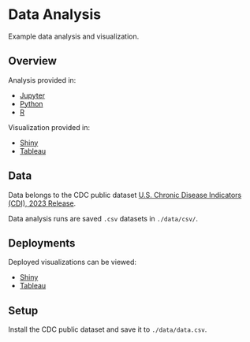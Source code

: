 # Data Analysis

Example data analysis and visualization.

## Overview

Analysis provided in:

- [Jupyter](https://jupyter.org)
- [Python](https://www.python.org)
- [R](https://www.r-project.org)

Visualization provided in:

- [Shiny](https://shiny.posit.co)
- [Tableau](https://www.tableau.com)

## Data

Data belongs to the CDC public dataset [U.S. Chronic Disease Indicators (CDI), 2023 Release](https://data.cdc.gov/Chronic-Disease-Indicators/U-S-Chronic-Disease-Indicators-CDI-2023-Release/g4ie-h725).

Data analysis runs are saved `.csv` datasets in `./data/csv/`.

## Deployments

Deployed visualizations can be viewed:

- [Shiny](https://emilysteed.shinyapps.io/shiny)
- [Tableau](https://public.tableau.com/app/profile/emily.steed/viz/USChronicDiseaseIndicators2016/USChronicDiseaseIndicators2016)

## Setup

Install the CDC public dataset and save it to `./data/data.csv`.
